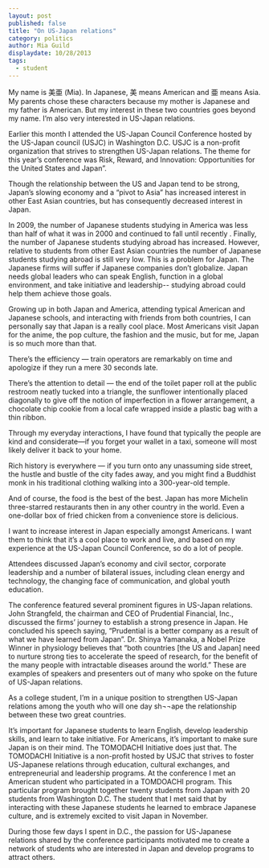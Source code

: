 ```yaml
---
layout: post
published: false
title: "On US-Japan relations"
category: politics
author: Mia Guild
displaydate: 10/28/2013
tags: 
  - student
---
```






My name is 美亜 (Mia). In Japanese, 美 means American and 亜 means Asia. My parents chose these characters because my mother is Japanese and my father is American. But my interest in these two countries goes beyond my name. I’m also very interested in US-Japan relations.

Earlier this month I attended the US-Japan Council Conference hosted by the US-Japan council (USJC) in Washington D.C. USJC is a non-profit organization that strives to strengthen US-Japan relations. The theme for this year’s conference was Risk, Reward, and Innovation: Opportunities for the United States and Japan”. 

Though the relationship between the US and Japan tend to be strong, Japan’s slowing economy and a “pivot to Asia” has increased interest in other East Asian countries, but has consequently decreased interest in Japan. 

In 2009, the number of Japanese students studying in America was less than half of what it was in 2000 and continued to fall until recently . Finally, the number of Japanese students studying abroad has increased. However, relative to students from other East Asian countries the number of Japanese students studying abroad is still very low. This is a problem for Japan. The Japanese firms will suffer if Japanese companies don’t globalize.  Japan needs global leaders who can speak English, function in a global environment, and take initiative and leadership-- studying abroad could help them achieve those goals.

Growing up in both Japan and America, attending typical American and Japanese schools, and interacting with friends from both countries, I can personally say that Japan is a really cool place. Most Americans visit Japan for the anime, the pop culture, the fashion and the music, but for me, Japan is so much more than that. 

There’s the efficiency — train operators are remarkably on time and apologize if they run a mere 30 seconds late. 

There’s the attention to detail — the end of the toilet paper roll at the public restroom neatly tucked into a triangle, the sunflower intentionally placed diagonally to give off the notion of imperfection in a flower arrangement, a chocolate chip cookie from a local cafe wrapped inside a plastic bag with a thin ribbon.

Through my everyday interactions, I have found that typically the people are kind and considerate—if you forget your wallet in a taxi, someone will most likely deliver it back to your home. 

Rich history is everywhere — if you turn onto any unassuming side street, the hustle and bustle of the city fades away, and you might find a Buddhist monk in his traditional clothing walking into a 300-year-old temple.

And of course, the food is the best of the best.  Japan has more Michelin three-starred restaurants then in any other country in the world. Even a one-dollar box of fried chicken from a convenience store is delicious. 

I want to increase interest in Japan especially amongst Americans. I want them to think that it’s a cool place to work and live, and based on my experience at the US-Japan Council Conference, so do a lot of people. 


Attendees discussed Japan’s economy and civil sector, corporate leadership and a number of bilateral issues, including clean energy and technology, the changing face of communication, and global youth education. 

The conference featured several prominent figures in US-Japan relations. John Strangfeld, the chairman and CEO of Prudential Financial, Inc., discussed the firms’ journey to establish a strong presence in Japan. He concluded his speech saying, “Prudential is a better company as a result of what we have learned from Japan”. Dr. Shinya Yamanaka, a Nobel Prize Winner in physiology believes that “both countries [the US and Japan] need to nurture strong ties to accelerate the speed of research, for the benefit of the many people with intractable diseases around the world.” These are examples of speakers and presenters out of many who spoke on the future of US-Japan relations. 

As a college student, I’m in a unique position to strengthen US-Japan relations among the youth who will one day sh¬¬ape the relationship between these two great countries. 

It’s important for Japanese students to learn English, develop leadership skills, and learn to take initiative. For Americans, it’s important to make sure Japan is on their mind. The TOMODACHI Initiative does just that. The TOMODACHI Initiative is a non-profit hosted by USJC that strives to foster US-Japanese relations through education, cultural exchanges, and entrepreneurial and leadership programs. At the conference I met an American student who participated in a TOMDOACHI program. This particular program brought together twenty students from Japan with 20 students from Washington D.C. The student that I met said that by interacting with these Japanese students he learned to embrace Japanese culture, and is extremely excited to visit Japan in November. 

During those few days I spent in D.C., the passion for US-Japanese relations shared by the conference participants motivated me to create a network of students who are interested in Japan and develop programs to attract others.
